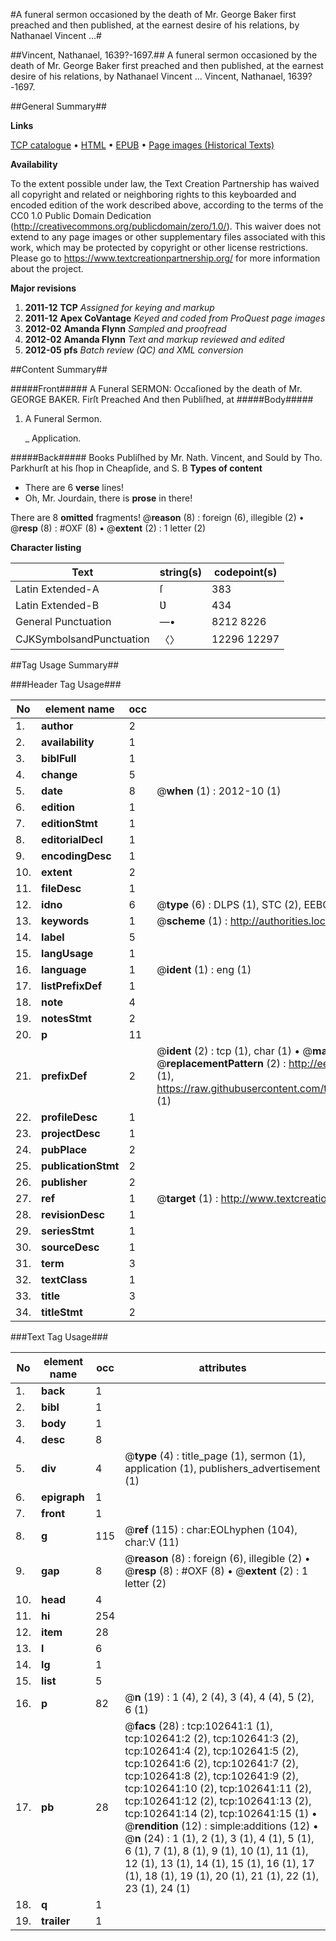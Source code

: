 #A funeral sermon occasioned by the death of Mr. George Baker first preached and then published, at the earnest desire of his relations, by Nathanael Vincent ...#

##Vincent, Nathanael, 1639?-1697.##
A funeral sermon occasioned by the death of Mr. George Baker first preached and then published, at the earnest desire of his relations, by Nathanael Vincent ...
Vincent, Nathanael, 1639?-1697.

##General Summary##

**Links**

[TCP catalogue](http://www.ota.ox.ac.uk/tcp/)  • 
[HTML](http://tei.it.ox.ac.uk/tcp/Texts-HTML/free/A64/A64961.html)  • 
[EPUB](http://tei.it.ox.ac.uk/tcp/Texts-EPUB/free/A64/A64961.epub) • 
[Page images (Historical Texts)](https://historicaltexts.jisc.ac.uk/eebo-14575509e)

**Availability**

To the extent possible under law, the Text Creation Partnership has waived all copyright and related or neighboring rights to this keyboarded and encoded edition of the work described above, according to the terms of the CC0 1.0 Public Domain Dedication (http://creativecommons.org/publicdomain/zero/1.0/). This waiver does not extend to any page images or other supplementary files associated with this work, which may be protected by copyright or other license restrictions. Please go to https://www.textcreationpartnership.org/ for more information about the project.

**Major revisions**

1. __2011-12__ __TCP__ *Assigned for keying and markup*
1. __2011-12__ __Apex CoVantage__ *Keyed and coded from ProQuest page images*
1. __2012-02__ __Amanda Flynn__ *Sampled and proofread*
1. __2012-02__ __Amanda Flynn__ *Text and markup reviewed and edited*
1. __2012-05__ __pfs__ *Batch review (QC) and XML conversion*

##Content Summary##

#####Front#####
A Funeral SERMON: Occaſioned by the death of Mr. GEORGE BAKER. Firſt Preached And then Publiſhed, at
#####Body#####

1. A Funeral Sermon.

    _ Application.

#####Back#####
Books Publiſhed by Mr. Nath. Vincent, and Sould by Tho. Parkhurſt at his ſhop in Cheapſide, and S. B
**Types of content**

  * There are 6 **verse** lines!
  * Oh, Mr. Jourdain, there is **prose** in there!

There are 8 **omitted** fragments! 
 @__reason__ (8) : foreign (6), illegible (2)  •  @__resp__ (8) : #OXF (8)  •  @__extent__ (2) : 1 letter (2)

**Character listing**


|Text|string(s)|codepoint(s)|
|---|---|---|
|Latin Extended-A|ſ|383|
|Latin Extended-B|Ʋ|434|
|General Punctuation|—•|8212 8226|
|CJKSymbolsandPunctuation|〈〉|12296 12297|

##Tag Usage Summary##

###Header Tag Usage###

|No|element name|occ|attributes|
|---|---|---|---|
|1.|__author__|2||
|2.|__availability__|1||
|3.|__biblFull__|1||
|4.|__change__|5||
|5.|__date__|8| @__when__ (1) : 2012-10 (1)|
|6.|__edition__|1||
|7.|__editionStmt__|1||
|8.|__editorialDecl__|1||
|9.|__encodingDesc__|1||
|10.|__extent__|2||
|11.|__fileDesc__|1||
|12.|__idno__|6| @__type__ (6) : DLPS (1), STC (2), EEBO-CITATION (1), OCLC (1), VID (1)|
|13.|__keywords__|1| @__scheme__ (1) : http://authorities.loc.gov/ (1)|
|14.|__label__|5||
|15.|__langUsage__|1||
|16.|__language__|1| @__ident__ (1) : eng (1)|
|17.|__listPrefixDef__|1||
|18.|__note__|4||
|19.|__notesStmt__|2||
|20.|__p__|11||
|21.|__prefixDef__|2| @__ident__ (2) : tcp (1), char (1)  •  @__matchPattern__ (2) : ([0-9\-]+):([0-9IVX]+) (1), (.+) (1)  •  @__replacementPattern__ (2) : http://eebo.chadwyck.com/downloadtiff?vid=$1&page=$2 (1), https://raw.githubusercontent.com/textcreationpartnership/Texts/master/tcpchars.xml#$1 (1)|
|22.|__profileDesc__|1||
|23.|__projectDesc__|1||
|24.|__pubPlace__|2||
|25.|__publicationStmt__|2||
|26.|__publisher__|2||
|27.|__ref__|1| @__target__ (1) : http://www.textcreationpartnership.org/docs/. (1)|
|28.|__revisionDesc__|1||
|29.|__seriesStmt__|1||
|30.|__sourceDesc__|1||
|31.|__term__|3||
|32.|__textClass__|1||
|33.|__title__|3||
|34.|__titleStmt__|2||


###Text Tag Usage###

|No|element name|occ|attributes|
|---|---|---|---|
|1.|__back__|1||
|2.|__bibl__|1||
|3.|__body__|1||
|4.|__desc__|8||
|5.|__div__|4| @__type__ (4) : title_page (1), sermon (1), application (1), publishers_advertisement (1)|
|6.|__epigraph__|1||
|7.|__front__|1||
|8.|__g__|115| @__ref__ (115) : char:EOLhyphen (104), char:V (11)|
|9.|__gap__|8| @__reason__ (8) : foreign (6), illegible (2)  •  @__resp__ (8) : #OXF (8)  •  @__extent__ (2) : 1 letter (2)|
|10.|__head__|4||
|11.|__hi__|254||
|12.|__item__|28||
|13.|__l__|6||
|14.|__lg__|1||
|15.|__list__|5||
|16.|__p__|82| @__n__ (19) : 1 (4), 2 (4), 3 (4), 4 (4), 5 (2), 6 (1)|
|17.|__pb__|28| @__facs__ (28) : tcp:102641:1 (1), tcp:102641:2 (2), tcp:102641:3 (2), tcp:102641:4 (2), tcp:102641:5 (2), tcp:102641:6 (2), tcp:102641:7 (2), tcp:102641:8 (2), tcp:102641:9 (2), tcp:102641:10 (2), tcp:102641:11 (2), tcp:102641:12 (2), tcp:102641:13 (2), tcp:102641:14 (2), tcp:102641:15 (1)  •  @__rendition__ (12) : simple:additions (12)  •  @__n__ (24) : 1 (1), 2 (1), 3 (1), 4 (1), 5 (1), 6 (1), 7 (1), 8 (1), 9 (1), 10 (1), 11 (1), 12 (1), 13 (1), 14 (1), 15 (1), 16 (1), 17 (1), 18 (1), 19 (1), 20 (1), 21 (1), 22 (1), 23 (1), 24 (1)|
|18.|__q__|1||
|19.|__trailer__|1||
